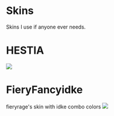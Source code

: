 # Skins
Skins I use if anyone ever needs.
# HESTIA
![](https://i.imgur.com/M5KkBgU.png)
<br>
# FieryFancyidke
fieryrage's skin with idke combo colors
![](https://i.imgur.com/7sWR0MF.png)
# 
